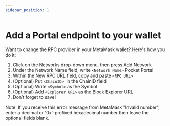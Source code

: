 ```yaml
---
sidebar_position: 1
---
```

# Add a Portal endpoint to your wallet

Want to change the RPC provider in your MetaMask wallet? Here's how you do it:

1. Click on the Networks drop-down menu, then press Add Network
2. Under the Network Name field, write `<Network Name>` Pocket Portal
3. Within the New RPC URL field, copy and paste `<RPC URL>`
4. (Optional) Put `<ChainID> `in the ChainID field
5. (Optional) Write `<Symbol>` as the Symbol
6. (Optional) Add `<Explorer URL>` as the Block Explorer URL
7. Don’t forget to save!

Note:
If you receive this error message from MetaMask "Invalid number", enter a decimal or '0x'-prefixed hexadecimal number then leave the optional fields blank.